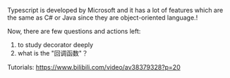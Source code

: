 Typescript is developed by Microsoft and it has a lot of features which are the same as C# or Java since they are object-oriented language.!

Now, there are few questions and actions left:
1. to study decorator deeply
2. what is the "回调函数"？

Tutorials:
https://www.bilibili.com/video/av38379328?p=20

